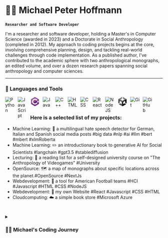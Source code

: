 # 🏄‍♂️ Michael Peter Hoffmann

**`Researcher and Software Developer`**

I'm a researcher and software developer, holding a Master's in Computer Science (awarded in 2023) and a Doctorate in Social Anthropology (completed in 2012). My approach to coding projects begins at the core, involving comprehensive planning, design, and tackling real-world challenges through code implementation. As a published author, I've contributed to the academic sphere with two anthropological monographs, an edited volume, and over a dozen research papers spanning social anthropology and computer sciences.

---

### 🧰 Languages and Tools
<img align="left" alt="Python" width="30px" style="padding-right:10px;" src="https://cdn.jsdelivr.net/gh/devicons/devicon/icons/python/python-plain.svg" />
<img align="left" alt="JavaScript" width="30px" style="padding-right:10px;" src="https://cdn.jsdelivr.net/gh/devicons/devicon/icons/javascript/javascript-plain.svg" />
<img align="left" alt="Csharp" width="30px" style="padding-right:10px;" src="https://github.com/devicons/devicon/blob/master/icons/csharp/csharp-original.svg"/>
<img align="left" alt="Java" width="30px" style="padding-right:10px;" src="https://cdn.jsdelivr.net/gh/devicons/devicon/icons/java/java-original.svg"/>
<img align="left" alt="C++" width="30px" style="padding-right:10px;" src="https://cdn.jsdelivr.net/gh/devicons/devicon/icons/cplusplus/cplusplus-line.svg" />
<img align="left" alt="HTML" width="30px" style="padding-right:10px;" src="https://cdn.jsdelivr.net/gh/devicons/devicon/icons/html5/html5-plain.svg" />
<img align="left" alt="CSS" width="30px" style="padding-right:10px;" src="https://cdn.jsdelivr.net/gh/devicons/devicon/icons/css3/css3-plain.svg" />
<img align="left" alt="React" width="30px" style="padding-right:10px;" src="https://cdn.jsdelivr.net/gh/devicons/devicon/icons/react/react-original.svg" />
<img align="left" alt="NodeJS" width="30px" style="padding-right:10px;" src="https://cdn.jsdelivr.net/gh/devicons/devicon/icons/nodejs/nodejs-original.svg" />
<img align="left" alt="Unity" width="30px" style="padding-right:10px;" src="https://github.com/devicons/devicon/blob/master/icons/unity/unity-original.svg" />
<img align="left" alt="Git" width="30px" style="padding-right:10px;" src="https://cdn.jsdelivr.net/gh/devicons/devicon/icons/git/git-original.svg" />
<img align="left" alt="GitHub" width="30px" style="padding-right:10px;" src="https://cdn.jsdelivr.net/gh/devicons/devicon/icons/github/github-original.svg" />



<br />

#


### Here is a selected list of my projects:

- Machine Learning: 🔭 a multilingual hate speech detector for German, Italian and Spanish social media posts #big data #nlp #ai #llm #bert #mbert #xlmRoberta
- Machine Learning: :pencil2: an introductionary book to generative AI for Social Scientists #langchain #gpt3.5 #stablediffusion
- Lecturing: :scroll: a reading list for a self-designed university course on "The Anthropology of Videogames" #University
- OpenSource: 🗺️ a map of monographs about specific locations across the planet.#OpenSource #NextJs
- Webdevelopment: 🏈 a tool for American Football teams #HCI #Javascript #HTML #CSS #NodeJS
- Webdevelopment: 🏡 my own Website #React #Javascript #CSS #HTML
- Cloudcomputing: ☁️ a simple book store #Microsoft Azure

#

<details>
 <summary><h3>👨‍💻 Michael's Coding Journey</h3></summary>
 My coding journey commenced during my undergraduate years in Computer Science from 2000 to 2003 at TU Munich in Germany. Toward the end of my Bachelor's program, I developed an additional passion: the study of social sciences. This led me then to pursue a program in social anthropology, marking the beginning of my career as a researcher in social anthropology. This path took me to the London School of Economics and Political Science, where I earned a Master's in Anthropology and Development Studies followed by a Ph.D. in Social Anthropology in 2012. Upon completing my doctorate, I returned to Germany and secured positions at various esteemed institutions, including the Max Planck Institute for Social Anthropology, the Global South Studies Center at the University of Cologne, RE:WORK at Humboldt University, and ultimately a DFG-sponsored post-doc at Martin Luther University of Halle-Wittenberg.

Throughout these times as a post-doc, however, my interest in coding and software development reignited, which then led me to enroll in a Master's program in Computer Science at FU Berlin, culminating in obtaining my degree in October 2023. I have a burning desire for knowledge in computer science-related subjects, and also began delving into interdisciplinary projects that sit at the intersection of anthropology and computer sciences. Feel free to explore the projects I'm currently involved in below!
 

### Get in touch:  
- 💬 Ask me about ...Computer Science, Anthropology or Just Anything Else
- ⚡ Fun fact: ... Love to travel 

